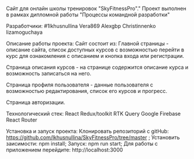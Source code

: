 Сайт для онлайн школы тренировок "SkyFitnessPro"."
Проект выполнен в рамках дипломной работы
"Процессы командной разработки"

Разработчики:
#1lkhusnullina Vera869 Alexgbp Christinnenko lizamoguchaya

Описание работы проекта:
Сайт состоит из: Главной страницы - описание сайта, список доступных курсов с возможностью перейти в курс для ознакомления с описанием и кнопка входа или регистрации.

Страница описания курсов - на странице содержится описание курса и возможность записаться на него.

Страница профиля пользователя - данные пользователя с возможностью редактирования, список его курсов и прогресс.

Страница авторизации.

Технологический стек:
React Redux/toolkit RTK Query Google Firebase React Router

Установка и запуск проекта:
Клонировать репозиторий с gitHub: https://github.com/lkhusnullina/SkyFitnessPro/tree/master ; 
Установить заисимости: npm install; 
Запуск: npm run start; 
Для работы с приложением перейдите: http://localhost:3000